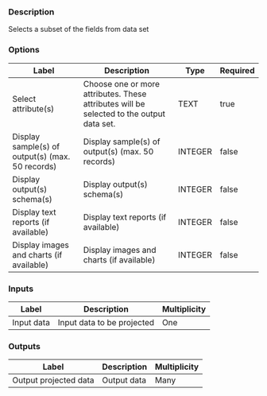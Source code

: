 ###  Description
Selects a subset of the fields from data set
###  Options
| Label | Description | Type | Required |
|---|---|---|---|
| Select attribute(s) | Choose one or more attributes. These attributes will be selected to the output data set. | TEXT | true |
| Display sample(s) of output(s) (max. 50 records) | Display sample(s) of output(s) (max. 50 records) | INTEGER | false |
| Display output(s) schema(s) | Display output(s) schema(s) | INTEGER | false |
| Display text reports (if available) | Display text reports (if available) | INTEGER | false |
| Display images and charts (if available) | Display images and charts (if available) | INTEGER | false |
###  Inputs
| Label | Description | Multiplicity |
|---|---|---|
| Input data | Input data to be projected | One |
###  Outputs
| Label | Description | Multiplicity |
|---|---|---|
| Output projected data | Output data | Many |
